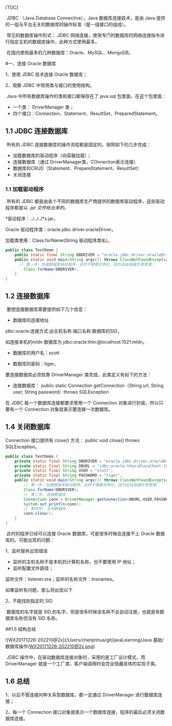 [TOC]

​	JDBC （Java Database Connective），Java 数据库连接技术，是由 Java 提供的一组与平台无关的数据库的操作标准（是一组接口的组成）。

​	常见的数据库操作形式： JDBC 网络连接，使用专门的数据库的网络连接指令进行指定主机的数据库操作，此种方式使用最多。

​	在国内使用最多的几种数据库：Oracle、MySQL、MongoDB。

#一、连接 Oracle 数据库

1、使用 JDBC 技术连接 Oracle 数据库；

2、观察 JDBC 中常用类与接口的使用结构。

​	Java 中所有数据库操作的类和接口都保存在了 java.sql 包里面，在这个包里面：

- 一个类： DriverManager 类；
- 四个接口：Connection、Statement、ResultSet、PreparedStatement。

## 1.1 JDBC 连接数据库

​	所有的 JDBC 连接数据库的操作流程都是固定的，按照如下的几步完成：

- 加载数据库的驱动程序（向容器加载）；
- 连接数据库（通过 DriverManager类，COnnection表示连接）
- 数据库的CRUD（Statement、PrepareStatement、ResultSet）
- 关闭连接

### 1.1 加载驱动程序

​	所有的 JDBC 都是由各个不同的数据库生产商提供的数据库驱动程序，这些驱动程序都是以 *.jar 文件给出来的。*

*驱动程序：../../../*x.jar。

Oracle 驱动程序类：oracle.jdbc.driver.oracleDriver。

加载类使用：Class.forName(String 驱动程序类名)。

```java
public class TestDemo {
    public static final String DBDRIVER = "oracle.jdbc.driver.oracleDriver";
    public static void main(String args[]) throws ClassNotFoundException {
      // 第一步：加载数据库驱动程序，此时不需要实例化，因为会由容器负责管理；
        Class.forName(DBDRIVER);
    }
}
```

## 1.2 连接数据库

​	要想连接数据库需要提供如下几个信息：

- 数据库的连接地址

jdbc:oracle:连接方式:@主机名称:端口名称:数据库的SID，

如连接本机的mldn 数据库为 jdbc:oracle:thin:@localhost:1521:mldn。

- 数据库的用户名：scott


- 数据库的密码：tiger。

要连接数据库必须依靠 DriverManager 类完成，此类定义有如下的方法：

- 连接数据库： public static Connection getConnection（String url, String user, String password）throws SQLException

在 JDBC 每一个数据库连接都要求使用一个 Connection 对象进行封装，所以只要有一个 Connection 对象就表示要连接一次数据库。

## 1.4 关闭数据库

Connection 接口提供有 close() 方法： public void close() throws SQLException。

```java
public class TestDemo {
    private static final String DBDRIVER = "oracle.jdbc.driver.oracleDriver";
    private static final String DBURL = "jdbc:oracle:thin:@localhost:1521:mldn";
    private static final String USER = "scott";
    private static final String PASSWORD = "tiger";
    public static void main(String args[]) throws ClassNotFoundException, SQLException {
        // 第一步：加载数据库驱动程序，此时不需要实例化，因为会由容器负责管理；
        Class.forName(DBDRIVER);
        // 第二步: 连接数据库
        Connection conn = DriverManager.getConnection(DBURL,USER,PASSWORD);
        System.out.println(conn);
        // 第四步: 关闭数据库
        conn.close();
    }
}
```

​	此时的程序已经可以连接 Oracle 数据库，可是很多时候会连接不上 Oracle 数据库的。可能出现的问题：

1、监听服务出现错误

- 监听的主机名称不是本机的计算机名称，也不要使用 IP 地址；
- 监听配置文件路径；

监听文件：listener.ora；监听的名称文件：tnsnames。

如果监听有问题，那么将出现以下

2、不能找到指定的 SID

​	数据库的名字就是 SID 的名字，但是很多时候该名称不会自动注册，也就是有数据库名称但没有 SID 名称。

##1.5 结构总结

![WX20171226-202210@2x](/Users/chenjinhua/git/javaLearning/Java 基础/数据库操作/WX20171226-202210@2x.png)

​	JDBC 操作中，在驱动数据库连接对象时，采用的是工厂设计模式，而 DriverManager 就是一个工厂类，客户端调用时会完全隐藏具体的实现子类。

## 1.6 总结

1、以后不管连接何种关系型数据库，都一定通过 DriverManager 进行数据库连接；

2、每一个 Connection 接口对象就表示一个数据库连接，程序的最后必须关闭数据库连接。